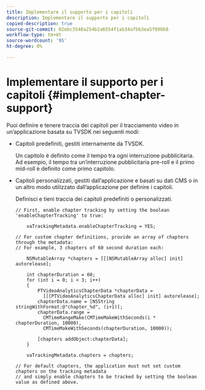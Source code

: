 ```yaml
---
title: Implementare il supporto per i capitoli
description: Implementare il supporto per i capitoli
copied-description: true
source-git-commit: 02ebc3548a254b2a6554f1ab34afbb3ea5f09bb8
workflow-type: tm+mt
source-wordcount: '95'
ht-degree: 0%

---
```


# Implementare il supporto per i capitoli {#implement-chapter-support}

Puoi definire e tenere traccia dei capitoli per il tracciamento video in un’applicazione basata su TVSDK nei seguenti modi:

* Capitoli predefiniti, gestiti internamente da TVSDK.

  Un capitolo è definito come il tempo tra ogni interruzione pubblicitaria. Ad esempio, il tempo tra un’interruzione pubblicitaria pre-roll e il primo mid-roll è definito come primo capitolo.
* Capitoli personalizzati, gestiti dall’applicazione e basati su dati CMS o in un altro modo utilizzato dall’applicazione per definire i capitoli.

  Definisci e tieni traccia dei capitoli predefiniti o personalizzati.

  ```
  // First, enable chapter tracking by setting the boolean 'enableChapterTracking' to true: 
  
      vaTrackingMetadata.enableChapterTracking = YES; 
  
  // For custom chapter definitions, provide an array of chapters through the metadata:  
  // For example, 3 chapters of 60 second duration each: 
  
      NSMutableArray *chapters = [[[NSMutableArray alloc] init] autorelease]; 
  
      int chapterDuration = 60; 
      for (int i = 0; i < 3; i++) 
      { 
          PTVideoAnalyticsChapterData *chapterData =  
            [[[PTVideoAnalyticsChapterData alloc] init] autorelease]; 
          chapterData.name = [NSString stringWithFormat:@"chapter_%d", (i+1)]; 
          chapterData.range =  
            CMTimeRangeMake(CMTimeMakeWithSeconds(i * chapterDuration, 10000),  
            CMTimeMakeWithSeconds(chapterDuration, 10000)); 
  
          [chapters addObject:chapterData]; 
      } 
  
      vaTrackingMetadata.chapters = chapters; 
  
  // For default chapters, the application must not set custom chapters on the tracking metadata  
  // and simply enable chapters to be tracked by setting the boolean value as defined above.
  ```
